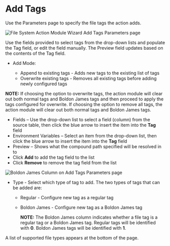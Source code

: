 # Add Tags

Use the Parameters page to specify the file tags the action adds.

![File System Action Module Wizard Add Tags Parameters page](/img/product_docs/accessanalyzer/admin/action/filesystem/parameters/addtags.webp)

Use the fields provided to select tags from the drop-down lists and populate the Tag field, or edit
the field manually. The Preview field updates based on the contents of the Tag field.

- Add Mode:

  - Append to existing tags - Adds new tags to the existing list of tags
  - Overwrite existing tags - Removes all existing tags before adding newly configured tags

**NOTE:** If choosing the option to overwrite tags, the action module will clear out both normal
tags and Boldon James tags and then proceed to apply the tags configured for overwrite. If choosing
the option to remove all tags, the action module will clear out both normal tags and Boldon James
tags.

- Fields – Use the drop-down list to select a field (column) from the source table, then click the
  blue arrow to insert the item into the **Tag** field
- Environment Variables – Select an item from the drop-down list, then click the blue arrow to
  insert the item into the **Tag** field
- Preview – Shows what the compound path specified will be resolved in to
- Click **Add** to add the tag field to the list
- Click **Remove** to remove the tag field from the list

![Boldon James Column on Add Tags Parameters page](/img/product_docs/accessanalyzer/admin/action/filesystem/parameters/addremovetagsboldonjames.webp)

- Type - Select which type of tag to add. The two types of tags that can be added are:

  - Regular - Configure new tag as a regular tag
  - Boldon James - Configure new tag as a Boldon James tag

    **NOTE:** The Boldon James column indicates whether a file tag is a regular tag or a Boldon
    James tag. Regular tags will be identified with **0**. Boldon James tags will be identified
    with **1**.

A list of supported file types appears at the bottom of the page.
